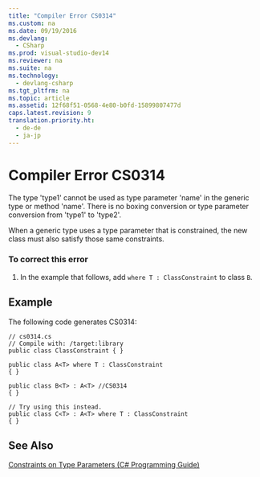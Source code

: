 ```yaml
---
title: "Compiler Error CS0314"
ms.custom: na
ms.date: 09/19/2016
ms.devlang: 
  - CSharp
ms.prod: visual-studio-dev14
ms.reviewer: na
ms.suite: na
ms.technology: 
  - devlang-csharp
ms.tgt_pltfrm: na
ms.topic: article
ms.assetid: 12f68f51-0568-4e80-b0fd-15899807477d
caps.latest.revision: 9
translation.priority.ht: 
  - de-de
  - ja-jp
---
```

# Compiler Error CS0314
The type 'type1' cannot be used as type parameter 'name' in the generic type or method 'name'. There is no boxing conversion or type parameter conversion from 'type1' to 'type2'.  
  
 When a generic type uses a type parameter that is constrained, the new class must also satisfy those same constraints.  
  
### To correct this error  
  
1.  In the example that follows, add `where T : ClassConstraint` to class `B`.  
  
## Example  
 The following code generates CS0314:  
  
```  
// cs0314.cs  
// Compile with: /target:library  
public class ClassConstraint { }  
  
public class A<T> where T : ClassConstraint  
{ }  
  
public class B<T> : A<T> //CS0314  
{ }  
  
// Try using this instead.  
public class C<T> : A<T> where T : ClassConstraint  
{ }  
```  
  
## See Also  
 [Constraints on Type Parameters (C# Programming Guide)](../Topic/Constraints%20on%20Type%20Parameters%20\(C%23%20Programming%20Guide\).md)